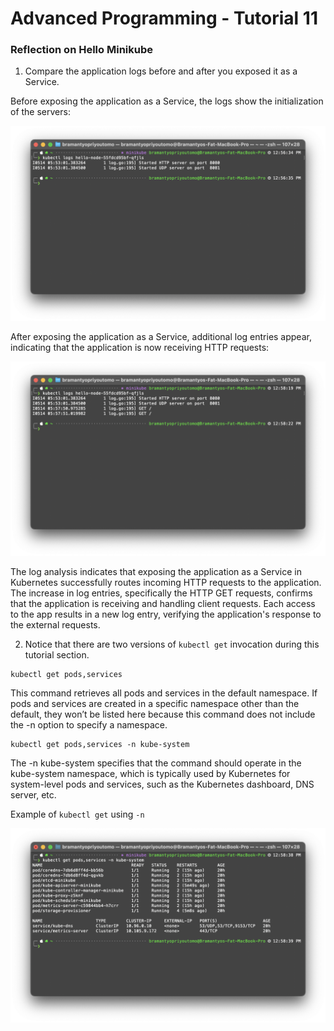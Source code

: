 # Advanced Programming - Tutorial 11

### Reflection on Hello Minikube

1. Compare the application logs before and after you exposed it as a Service.

Before exposing the application as a Service, the logs show the initialization of the servers:

![before-service](imag/before-service.png)

After exposing the application as a Service, additional log entries appear, indicating that the application is now receiving HTTP requests:

![after-exposing-as-service](imag/after-exposing-as-service.png)

The log analysis indicates that exposing the application as a Service in Kubernetes successfully routes incoming HTTP requests to the application. The increase in log entries, specifically the HTTP GET requests, confirms that the application is receiving and handling client requests. Each access to the app results in a new log entry, verifying the application's response to the external requests.

2. Notice that there are two versions of `kubectl get` invocation during this tutorial section.

```shell
kubectl get pods,services
```

This command retrieves all pods and services in the default namespace.
If pods and services are created in a specific namespace other than the default, they won’t be listed here because this command does not include the -n option to specify a namespace.

```shell
kubectl get pods,services -n kube-system
```

The -n kube-system specifies that the command should operate in the kube-system namespace, which is typically used by Kubernetes for system-level pods and services, such as the Kubernetes dashboard, DNS server, etc.

Example of `kubectl get` using `-n`

![kubectl-get-podservices](imag/kubectl-get-podservices.png)

